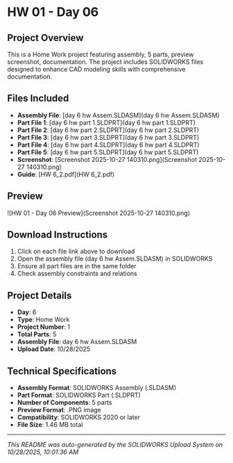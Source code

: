 # HW 01 - Day 06

## Project Overview
This is a Home Work project featuring assembly, 5 parts, preview screenshot, documentation. The project includes SOLIDWORKS files designed to enhance CAD modeling skills with comprehensive documentation.

## Files Included
- **Assembly File**: [day 6 hw Assem.SLDASM](day 6 hw Assem.SLDASM)
- **Part File 1**: [day 6 hw part 1.SLDPRT](day 6 hw part 1.SLDPRT)
- **Part File 2**: [day 6 hw part 2.SLDPRT](day 6 hw part 2.SLDPRT)
- **Part File 3**: [day 6 hw part 3.SLDPRT](day 6 hw part 3.SLDPRT)
- **Part File 4**: [day 6 hw part 4.SLDPRT](day 6 hw part 4.SLDPRT)
- **Part File 5**: [day 6 hw part 5.SLDPRT](day 6 hw part 5.SLDPRT)
- **Screenshot**: [Screenshot 2025-10-27 140310.png](Screenshot 2025-10-27 140310.png)
- **Guide**: [HW 6_2.pdf](HW 6_2.pdf)

## Preview
![HW 01 - Day 06 Preview](Screenshot 2025-10-27 140310.png)

## Download Instructions
1. Click on each file link above to download
2. Open the assembly file (day 6 hw Assem.SLDASM) in SOLIDWORKS
3. Ensure all part files are in the same folder
4. Check assembly constraints and relations

## Project Details
- **Day**: 6
- **Type**: Home Work
- **Project Number**: 1
- **Total Parts**: 5
- **Assembly File**: day 6 hw Assem.SLDASM
- **Upload Date**: 10/28/2025

## Technical Specifications
- **Assembly Format**: SOLIDWORKS Assembly (.SLDASM)
- **Part Format**: SOLIDWORKS Part (.SLDPRT)
- **Number of Components**: 5 parts
- **Preview Format**: .PNG image
- **Compatibility**: SOLIDWORKS 2020 or later
- **File Size**: 1.46 MB total


---
*This README was auto-generated by the SOLIDWORKS Upload System on 10/28/2025, 10:01:36 AM*